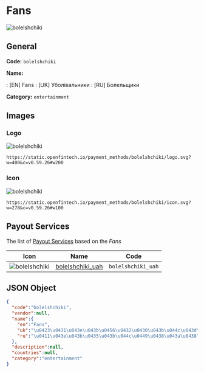 
# Fans 
![bolelshchiki](https://static.openfintech.io/payment_methods/bolelshchiki/logo.svg?w=400&c=v0.59.26#w200)  

## General 
**Code:** `bolelshchiki` 
 
**Name:** 
 
:	[EN] Fans 
:	[UK] Уболівальники 
:	[RU] Болельщики 
 
**Category:** `entertainment` 
 

## Images 

### Logo 
![bolelshchiki](https://static.openfintech.io/payment_methods/bolelshchiki/logo.svg?w=400&c=v0.59.26#w200)  

```
https://static.openfintech.io/payment_methods/bolelshchiki/logo.svg?w=400&c=v0.59.26#w200
```  

### Icon 
![bolelshchiki](https://static.openfintech.io/payment_methods/bolelshchiki/icon.svg?w=278&c=v0.59.26#w100)  

```
https://static.openfintech.io/payment_methods/bolelshchiki/icon.svg?w=278&c=v0.59.26#w100
```  

## Payout Services 
 
The list of [Payout Services](/payout-services/) based on the _Fans_ 

|Icon|Name|Code| 
|:---:|:---:|:---:| 
|![bolelshchiki](https://static.openfintech.io/payout_methods/bolelshchiki/icon.svg?w=278&c=v0.59.26#w40) |[bolelshchiki_uah](/payout-services/bolelshchiki_uah/)|`bolelshchiki_uah`| 
 

## JSON Object 

```json
{
  "code":"bolelshchiki",
  "vendor":null,
  "name":{
    "en":"Fans",
    "uk":"\u0423\u0431\u043e\u043b\u0456\u0432\u0430\u043b\u044c\u043d\u0438\u043a\u0438",
    "ru":"\u0411\u043e\u043b\u0435\u043b\u044c\u0449\u0438\u043a\u0438"
  },
  "description":null,
  "countries":null,
  "category":"entertainment"
}
```  
